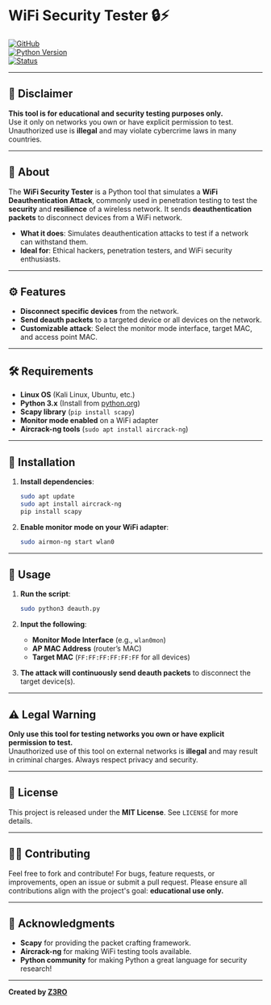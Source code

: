 # WiFi Security Tester 🔒⚡️

[![GitHub](https://img.shields.io/github/license/Z3ROCODES/WIFI-DEAUTH-TOOL)](LICENSE)  
[![Python Version](https://img.shields.io/badge/python-3.6%2B-blue)](https://www.python.org/)  
[![Status](https://img.shields.io/badge/status-educational%20use%20only-yellow)](https://opensource.org/licenses/MIT)

---

## 🚨 Disclaimer

**This tool is for educational and security testing purposes only.**  
Use it only on networks you own or have explicit permission to test. Unauthorized use is **illegal** and may violate cybercrime laws in many countries.

---

## 📜 About

The **WiFi Security Tester** is a Python tool that simulates a **WiFi Deauthentication Attack**, commonly used in penetration testing to test the **security** and **resilience** of a wireless network. It sends **deauthentication packets** to disconnect devices from a WiFi network.

- **What it does**: Simulates deauthentication attacks to test if a network can withstand them.
- **Ideal for**: Ethical hackers, penetration testers, and WiFi security enthusiasts.

---

## ⚙️ Features

- **Disconnect specific devices** from the network.
- **Send deauth packets** to a targeted device or all devices on the network.
- **Customizable attack**: Select the monitor mode interface, target MAC, and access point MAC.

---

## 🛠️ Requirements

- **Linux OS** (Kali Linux, Ubuntu, etc.)
- **Python 3.x** (Install from [python.org](https://www.python.org/))
- **Scapy library** (`pip install scapy`)
- **Monitor mode enabled** on a WiFi adapter
- **Aircrack-ng tools** (`sudo apt install aircrack-ng`)

---

## 🔧 Installation

1. **Install dependencies**:
    ```bash
    sudo apt update
    sudo apt install aircrack-ng
    pip install scapy
    ```

2. **Enable monitor mode on your WiFi adapter**:
    ```bash
    sudo airmon-ng start wlan0
    ```

---

## 🚀 Usage

1. **Run the script**:
    ```bash
    sudo python3 deauth.py
    ```

2. **Input the following**:
    - **Monitor Mode Interface** (e.g., `wlan0mon`)
    - **AP MAC Address** (router’s MAC)
    - **Target MAC** (`FF:FF:FF:FF:FF:FF` for all devices)

3. **The attack will continuously send deauth packets** to disconnect the target device(s).

---

## ⚠️ Legal Warning

**Only use this tool for testing networks you own or have explicit permission to test.**  
Unauthorized use of this tool on external networks is **illegal** and may result in criminal charges. Always respect privacy and security.

---

## 📜 License

This project is released under the **MIT License**. See `LICENSE` for more details.

---

## 👨‍💻 Contributing

Feel free to fork and contribute! For bugs, feature requests, or improvements, open an issue or submit a pull request. Please ensure all contributions align with the project's goal: **educational use only.**

---

## 📝 Acknowledgments

- **Scapy** for providing the packet crafting framework.
- **Aircrack-ng** for making WiFi testing tools available.
- **Python community** for making Python a great language for security research!

---

**Created by [Z3RO](https://github.com/Z3ROCODES)**